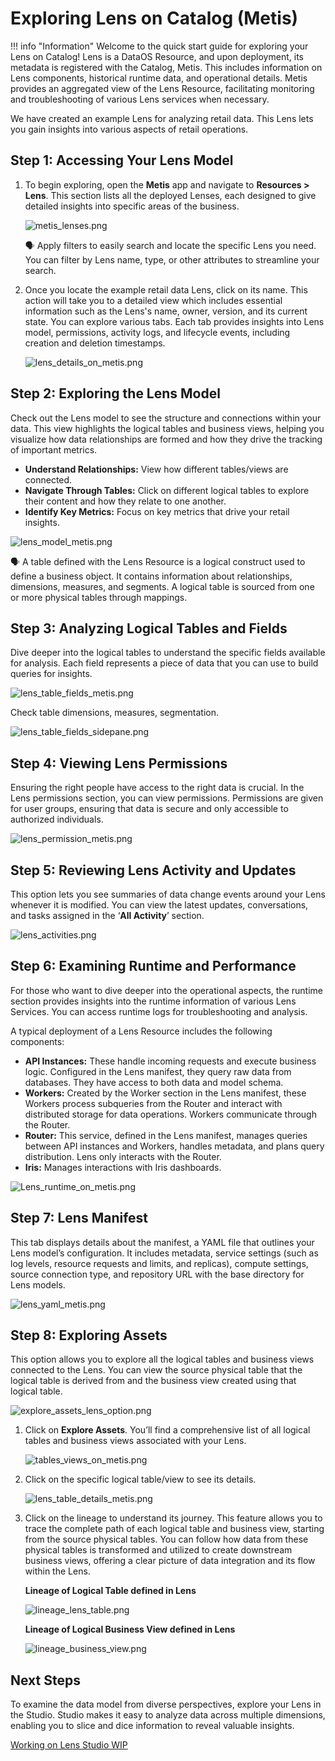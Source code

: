 # Exploring Lens on Catalog (Metis)

!!! info "Information"
    Welcome to the quick start guide for exploring your Lens on Catalog! Lens is a DataOS Resource, and upon deployment, its metadata is registered with the Catalog, Metis. This includes information on Lens components, historical runtime data, and operational details. Metis provides an aggregated view of the Lens Resource, facilitating monitoring and troubleshooting of various Lens services when necessary.

We have created an example Lens for analyzing retail data. This Lens lets you gain insights into various aspects of retail operations.

## Step 1: Accessing Your Lens Model

1. To begin exploring, open the **Metis** app and navigate to **Resources > Lens**. This section lists all the deployed Lenses, each designed to give detailed insights into specific areas of the business.
    
    ![metis_lenses.png](/quick_guides/exploring_lens_on_metis/metis_lenses.png)
    
    <aside class="callout">
    🗣 Apply filters to easily search and locate the specific Lens you need. You can filter by Lens name, type, or other attributes to streamline your search.
    </aside>
    
2. Once you locate the example retail data Lens, click on its name. This action will take you to a detailed view which includes essential information such as the Lens's name, owner, version, and its current state. You can explore various tabs. Each tab provides insights into Lens model, permissions, activity logs, and lifecycle events, including creation and deletion timestamps. 
    
    ![lens_details_on_metis.png](/quick_guides/exploring_lens_on_metis/lens_details_on_metis.png)
    

## Step 2: Exploring the Lens Model

Check out the Lens model to see the structure and connections within your data. This view highlights the logical tables and business views, helping you visualize how data relationships are formed and how they drive the tracking of important metrics.

- **Understand Relationships:** View how different tables/views are connected.
- **Navigate Through Tables:** Click on different logical tables to explore their content and how they relate to one another.
- **Identify Key Metrics:** Focus on key metrics that drive your retail insights.
    
![lens_model_metis.png](/quick_guides/exploring_lens_on_metis/lens_model_metis.png)
    
 <aside class="callout">
    🗣 A table defined with the Lens Resource is a logical construct used to define a business object. It contains information about relationships, dimensions, measures, and segments. A logical table is sourced from one or more physical tables through mappings.
    
</aside>
    

## Step 3: Analyzing Logical Tables and Fields

Dive deeper into the logical tables to understand the specific fields available for analysis. Each field represents a piece of data that you can use to build queries for insights.

![lens_table_fields_metis.png](/quick_guides/exploring_lens_on_metis/lens_table_fields_metis.png)

Check table dimensions, measures, segmentation.

![lens_table_fields_sidepane.png](/quick_guides/exploring_lens_on_metis/lens_table_fields_sidepane.png)

## Step 4: Viewing Lens Permissions

Ensuring the right people have access to the right data is crucial. In the Lens permissions section, you can view permissions. Permissions are given for user groups, ensuring that data is secure and only accessible to authorized individuals.

![lens_permission_metis.png](/quick_guides/exploring_lens_on_metis/lens_permission_metis.png)

## Step 5: Reviewing Lens Activity and Updates

This option lets you see summaries of data change events around your Lens whenever it is modified.  You can view the latest updates, conversations, and tasks assigned in the ‘**All Activity**’ section.

![lens_activities.png](/quick_guides/exploring_lens_on_metis/lens_activities.png)

## Step 6: Examining Runtime and Performance

For those who want to dive deeper into the operational aspects, the runtime section provides insights into the runtime information of various Lens Services. You can access runtime logs for troubleshooting and analysis.

A typical deployment of a Lens Resource includes the following components:

- **API Instances:** These handle incoming requests and execute business logic. Configured in the Lens manifest, they query raw data from databases. They have access to both data and model schema.
- **Workers:** Created by the Worker section in the Lens manifest, these Workers process subqueries from the Router and interact with distributed storage for data operations. Workers communicate through the Router.
- **Router:** This service, defined in the Lens manifest, manages queries between API instances and Workers, handles metadata, and plans query distribution. Lens only interacts with the Router.
- **Iris:** Manages interactions with Iris dashboards.

![Lens_runtime_on_metis.png](/quick_guides/exploring_lens_on_metis/Lens_runtime_on_metis.png)

## Step 7: Lens Manifest

This tab displays details about the manifest, a YAML file that outlines your Lens model’s configuration. It includes metadata, service settings (such as log levels, resource requests and limits, and replicas), compute settings, source connection type, and repository URL with the base directory for Lens models.

![lens_yaml_metis.png](/quick_guides/exploring_lens_on_metis/lens_yaml_metis.png)

## Step 8: Exploring Assets

This option allows you to explore all the logical tables and business views connected to the Lens. You can view the source physical table that the logical table is derived from and the business view created using that logical table.

![explore_assets_lens_option.png](/quick_guides/exploring_lens_on_metis/explore_assets_lens_option.png)

1. Click on **Explore Assets**. You’ll find a comprehensive list of all logical tables and business views associated with your Lens.
    
    ![tables_views_on_metis.png](/quick_guides/exploring_lens_on_metis/tables_views_on_metis.png)
    
2. Click on the specific logical table/view to see its details.
    
    ![lens_table_details_metis.png](/quick_guides/exploring_lens_on_metis/lens_table_details_metis.png)
    
3. Click on the lineage to understand its journey. This feature allows you to trace the complete path of each logical table and business view, starting from the source physical tables. You can follow how data from these physical tables is transformed and utilized to create downstream business views, offering a clear picture of data integration and its flow within the Lens.
    
    **Lineage of Logical Table defined in Lens** 
    
    ![lineage_lens_table.png](/quick_guides/exploring_lens_on_metis/lineage_lens_table.png)
    
    **Lineage of Logical Business View defined in Lens**
    
    ![lineage_business_view.png](/quick_guides/exploring_lens_on_metis/lineage_business_view.png)
    

## Next Steps

To examine the data model from diverse perspectives, explore your Lens in the Studio. Studio makes it easy to analyze data across multiple dimensions, enabling you to slice and dice information to reveal valuable insights.

[Working on Lens Studio WIP](https://www.notion.so/Working-on-Lens-Studio-WIP-86214f85ce574478b53092a5bc11528b?pvs=21)